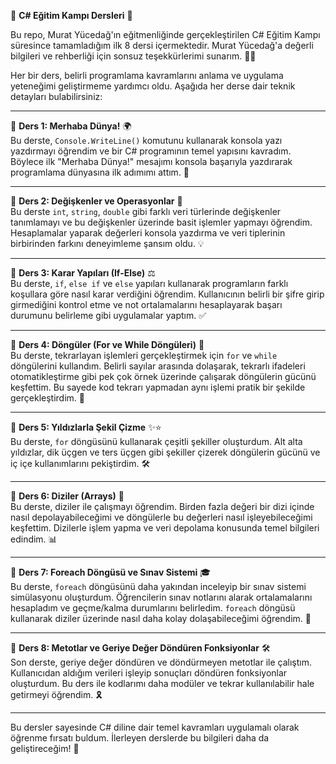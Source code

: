 🚀 **C# Eğitim Kampı Dersleri** 🚀

Bu repo, Murat Yücedağ'ın eğitmenliğinde gerçekleştirilen C# Eğitim Kampı süresince tamamladığım ilk 8 dersi içermektedir. Murat Yücedağ'a değerli bilgileri ve rehberliği için sonsuz teşekkürlerimi sunarım. 🙏✨

Her bir ders, belirli programlama kavramlarını anlama ve uygulama yeteneğimi geliştirmeme yardımcı oldu. Aşağıda her derse dair teknik detayları bulabilirsiniz:

---

📍 **Ders 1: Merhaba Dünya!** 🌍  
Bu derste, `Console.WriteLine()` komutunu kullanarak konsola yazı yazdırmayı öğrendim ve bir C# programının temel yapısını kavradım. Böylece ilk "Merhaba Dünya!" mesajımı konsola başarıyla yazdırarak programlama dünyasına ilk adımımı attım. 🌟

---

📍 **Ders 2: Değişkenler ve Operasyonlar** 🔢  
Bu derste `int`, `string`, `double` gibi farklı veri türlerinde değişkenler tanımlamayı ve bu değişkenler üzerinde basit işlemler yapmayı öğrendim. Hesaplamalar yaparak değerleri konsola yazdırma ve veri tiplerinin birbirinden farkını deneyimleme şansım oldu. 💡

---

📍 **Ders 3: Karar Yapıları (If-Else)** ⚖️  
Bu derste, `if`, `else if` ve `else` yapıları kullanarak programların farklı koşullara göre nasıl karar verdiğini öğrendim. Kullanıcının belirli bir şifre girip girmediğini kontrol etme ve not ortalamalarını hesaplayarak başarı durumunu belirleme gibi uygulamalar yaptım. ✅

---

📍 **Ders 4: Döngüler (For ve While Döngüleri)** 🔄  
Bu derste, tekrarlayan işlemleri gerçekleştirmek için `for` ve `while` döngülerini kullandım. Belirli sayılar arasında dolaşarak, tekrarlı ifadeleri otomatikleştirme gibi pek çok örnek üzerinde çalışarak döngülerin gücünü keşfettim. Bu sayede kod tekrarı yapmadan aynı işlemi pratik bir şekilde gerçekleştirdim. 🔁

---

📍 **Ders 5: Yıldızlarla Şekil Çizme** ✨⭐  
Bu derste, `for` döngüsünü kullanarak çeşitli şekiller oluşturdum. Alt alta yıldızlar, dik üçgen ve ters üçgen gibi şekiller çizerek döngülerin gücünü ve iç içe kullanımlarını pekiştirdim. 🛠️

---

📍 **Ders 6: Diziler (Arrays)** 🧩  
Bu derste, diziler ile çalışmayı öğrendim. Birden fazla değeri bir dizi içinde nasıl depolayabileceğimi ve döngülerle bu değerleri nasıl işleyebileceğimi keşfettim. Dizilerle işlem yapma ve veri depolama konusunda temel bilgileri edindim. 📊

---

📍 **Ders 7: Foreach Döngüsü ve Sınav Sistemi** 🎓  
Bu derste, `foreach` döngüsünü daha yakından inceleyip bir sınav sistemi simülasyonu oluşturdum. Öğrencilerin sınav notlarını alarak ortalamalarını hesapladım ve geçme/kalma durumlarını belirledim. `foreach` döngüsü kullanarak diziler üzerinde nasıl daha kolay dolaşabileceğimi öğrendim. 📝

---

📍 **Ders 8: Metotlar ve Geriye Değer Döndüren Fonksiyonlar** 🛠️  
Son derste, geriye değer döndüren ve döndürmeyen metotlar ile çalıştım. Kullanıcıdan aldığım verileri işleyip sonuçları döndüren fonksiyonlar oluşturdum. Bu ders ile kodlarımı daha modüler ve tekrar kullanılabilir hale getirmeyi öğrendim. 🎗️

---

Bu dersler sayesinde C# diline dair temel kavramları uygulamalı olarak öğrenme fırsatı buldum. İlerleyen derslerde bu bilgileri daha da geliştireceğim! 🌟


